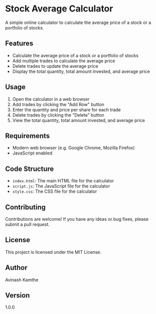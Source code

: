 # Stock Average Calculator

A simple online calculator to calculate the average price of a stock or a portfolio of stocks.

## Features

* Calculate the average price of a stock or a portfolio of stocks
* Add multiple trades to calculate the average price
* Delete trades to update the average price
* Display the total quantity, total amount invested, and average price

## Usage

1. Open the calculator in a web browser
2. Add trades by clicking the "Add Row" button
3. Enter the quantity and price per share for each trade
4. Delete trades by clicking the "Delete" button
5. View the total quantity, total amount invested, and average price

## Requirements

* Modern web browser (e.g. Google Chrome, Mozilla Firefox)
* JavaScript enabled

## Code Structure

* `index.html`: The main HTML file for the calculator
* `script.js`: The JavaScript file for the calculator
* `style.css`: The CSS file for the calculator

## Contributing

Contributions are welcome! If you have any ideas or bug fixes, please submit a pull request.

## License

This project is licensed under the MIT License.

## Author

Avinash Kamthe

## Version

1.0.0